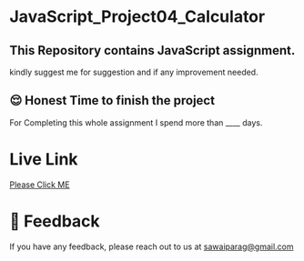 # JavaScript_Project04_Calculator 
## This Repository contains JavaScript assignment. 


kindly suggest me for suggestion and if any improvement needed.


## 😌 Honest Time to finish the project
For Completing this whole assignment I spend more than  ____  days. 


# Live Link

 [Please Click ME](https://calculator-parag.netlify.app/)


# 👀 Feedback

If you have any feedback, please reach out to us at sawaiparag@gmail.com